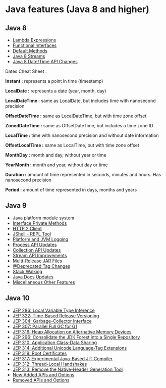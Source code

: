 # Java features (Java 8 and higher)

## Java 8

- [Lambda Expressions](https://docs.oracle.com/javase/tutorial/java/javaOO/lambdaexpressions.html)
- [Functional Interfaces](https://docs.oracle.com/javase/8/docs/api/java/util/function/package-summary.html)
- [Default Methods](https://docs.oracle.com/javase/tutorial/java/IandI/defaultmethods.html)
- [Java 8 Streams](https://docs.oracle.com/javase/8/docs/api/java/util/stream/Stream.html)
- [Java 8 Date/Time API Changes](https://www.oracle.com/technical-resources/articles/java/jf14-date-time.html)

Dates Cheat Sheet :


**Instant :** represents a point in time (timestamp)

**LocalDate :** represents a date (year, month, day)

**LocalDateTime :** same as LocalDate, but includes time with nanosecond precision

**OffsetDateTime :** same as LocalDateTime, but with time zone offset

**ZonedDateTime :** same as OffsetDateTime, but includes a time zone ID

**LocalTime :** time with nanosecond precision and without date information

**OffsetLocalTime :** same as LocalTime, but with time zone offset

**MonthDay :** month and day, without year or time

**YearMonth :**  month and year, without day or time

**Duration :** amount of time represented in seconds, minutes and hours. Has nanosecond precision

**Period :** amount of time represented in days, months and years


## Java 9

- [Java platform module system]()
- [Interface Private Methods]()
- [HTTP 2 Client]()
- [JShell - REPL Tool]()
- [Platform and JVM Logging]()
- [Process API Updates]()
- [Collection API Updates]()
- [Stream API Improvements]()
- [Multi-Release JAR Files]()
- [@Deprecated Tag Changes]()
- [Stack Walking]()
- [Java Docs Updates]()
- [Miscellaneous Other Features]()

## Java 10

- [JEP 286: Local Variable Type Inference]()
- [JEP 322: Time-Based Release Versioning]()
- [JEP 304: Garbage-Collector Interface]()
- [JEP 307: Parallel Full GC for G1]()
- [JEP 316: Heap Allocation on Alternative Memory Devices]()
- [JEP 296: Consolidate the JDK Forest into a Single Repository]()
- [JEP 310: Application Class-Data Sharing]()
- [JEP 314: Additional Unicode Language-Tag Extensions]()
- [JEP 319: Root Certificates]()
- [JEP 317: Experimental Java-Based JIT Compiler]()
- [JEP 312: Thread-Local Handshakes]()
- [JEP 313: Remove the Native-Header Generation Tool]()
- [New Added APIs and Options]()
- [Removed APIs and Options]()
